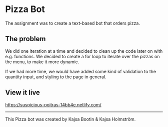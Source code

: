 # Pizza Bot

The assignment was to create a text-based bot that orders pizza.

## The problem

We did one iteration at a time and decided to clean up the code later on with e.g. functions. We decided to create a for loop to iterate over the pizzas on the menu, to make it more dynamic.

If we had more time, we would have added some kind of validation to the quantity input, and styling to the page in general.

## View it live

https://suspicious-poitras-14bb4e.netlify.com/


---


This Pizza bot was created by Kajsa Bootin & Kajsa Holmström.
